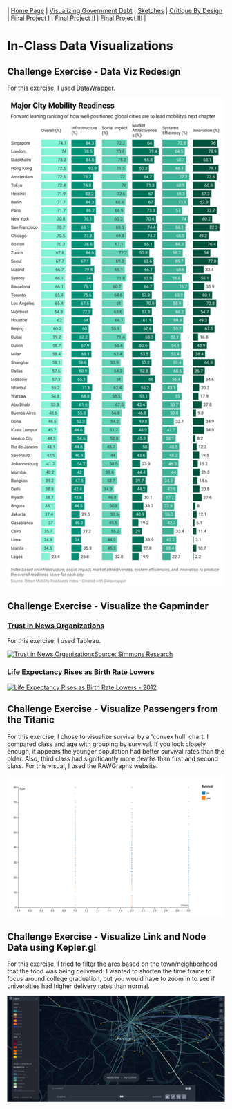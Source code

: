| [Home Page](https://lmboos.github.io/boos-dataviz-portfolio/) | [Visualizing Government Debt](visualizing-government-debt.md) | [Sketches](sketches.md) | [Critique By Design](critique-by-design.md) | [Final Project I](final-project-part-one.md) | [Final Project II](final-project-part-two.md) | [Final Project III](final-project-part-three.md) |

# In-Class Data Visualizations

## Challenge Exercise - Data Viz Redesign
For this exercise, I used DataWrapper.

<div align="center">
  <img src = "Urban Mobility Challenge.png" width = "600"/>
</div>

## Challenge Exercise - Visualize the Gapminder
### <a href = "https://public.tableau.com/views/NewsMedia/PackedBubbles?:language=en-US&publish=yes&:sid=&:redirect=auth&:display_count=n&:origin=viz_share_link" target="_blank">Trust in News Organizations</a>
For this exercise, I used Tableau.

<div class='tableauPlaceholder' id='viz1738025359933' style='position: relative'>
  <noscript><a href='#'>
    <img alt='Trust in News OrganizationsSource: Simmons Research ' src='https:&#47;&#47;public.tableau.com&#47;static&#47;images&#47;Ne&#47;NewsMedia&#47;PackedBubbles&#47;1_rss.png' 
      style='border: none' />
  </a>
  </noscript>
  <object class='tableauViz'  style='display:none;'>
    <param name='host_url' value='https%3A%2F%2Fpublic.tableau.com%2F' /> 
    <param name='embed_code_version' value='3' /> 
    <param name='site_root' value='' />
    <param name='name' value='NewsMedia&#47;PackedBubbles' />
    <param name='tabs' value='no' />
    <param name='toolbar' value='yes' />
    <param name='static_image' value='https:&#47;&#47;public.tableau.com&#47;static&#47;images&#47;Ne&#47;NewsMedia&#47;PackedBubbles&#47;1.png' /> 
    <param name='animate_transition' value='yes' />
    <param name='display_static_image' value='yes' />
    <param name='display_spinner' value='yes' />
    <param name='display_overlay' value='yes' />
    <param name='display_count' value='yes' />
    <param name='language' value='en-US' />
    <param name='filter' value='publish=yes' />
  </object>
</div>                

<script type='text/javascript'>                    
  var divElement = document.getElementById('viz1738025359933');                    
  var vizElement = divElement.getElementsByTagName('object')[0];                    
  vizElement.style.width='100%';vizElement.style.height=(divElement.offsetWidth*0.75)+'px';                    
  var scriptElement = document.createElement('script');                    
  scriptElement.src = 'https://public.tableau.com/javascripts/api/viz_v1.js';                    
  vizElement.parentNode.insertBefore(scriptElement, vizElement);                
</script>

### <a href = "https://public.tableau.com/shared/GJF3C5TC4?:display_count=n&:origin=viz_share_link">Life Expectancy Rises as Birth Rate Lowers</a>

<div class='tableauPlaceholder' id='viz1738025801904' style='position: relative'>
  <noscript><a href='#'>
    <img alt='Life Expectancy Rises as Birth Rate Lowers - 2012 ' src='https:&#47;&#47;public.tableau.com&#47;static&#47;images&#47;GJ&#47;GJF3C5TC4&#47;1_rss.png' 
      style='border: none' />
  </a>
  </noscript>
  <object class='tableauViz'  style='display:none;'>
    <param name='host_url' value='https%3A%2F%2Fpublic.tableau.com%2F' /> 
    <param name='embed_code_version' value='3' /> 
    <param name='path' value='shared&#47;GJF3C5TC4' /> 
    <param name='toolbar' value='yes' />
    <param name='static_image' value='https:&#47;&#47;public.tableau.com&#47;static&#47;images&#47;GJ&#47;GJF3C5TC4&#47;1.png' /> 
    <param name='animate_transition' value='yes' />
    <param name='display_static_image' value='yes' />
    <param name='display_spinner' value='yes' />
    <param name='display_overlay' value='yes' />
    <param name='display_count' value='yes' />
    <param name='language' value='en-US' />
  </object>
</div>                

<script type='text/javascript'>                    
  var divElement = document.getElementById('viz1738025801904');                    
  var vizElement = divElement.getElementsByTagName('object')[0];                    
  vizElement.style.width='100%';vizElement.style.height=(divElement.offsetWidth*0.75)+'px';                    
  var scriptElement = document.createElement('script');                    
  scriptElement.src = 'https://public.tableau.com/javascripts/api/viz_v1.js';                    
  vizElement.parentNode.insertBefore(scriptElement, vizElement);                
</script>

## Challenge Exercise - Visualize Passengers from the Titanic
For this exercise, I chose to visualize survival by a 'convex hull' chart. I compared class and age with grouping by survival. If you look closely enough, it appears the younger population had better survival rates than the older. Also, third class had significantly more deaths than first and second class. For this visual, I used the RAWGraphs website.

<div align="center">
  <img src="Titanic Survival.png" width= "600"/>
</div>

## Challenge Exercise - Visualize Link and Node Data using Kepler.gl
For this exercise, I tried to filter the arcs based on the town/neighborhood that the food was being delivered. I wanted to shorten the time frame to focus around college graduation, but you would have to zoom in to see if universities had higher delivery rates than normal. 

<div align="center">
  <img src="412 Food Rescue Visualization - Kepler.png" width= "600"/>
</div>
